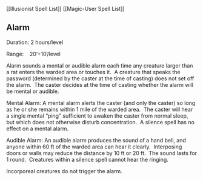 [[Illusionist Spell List]]
[[Magic-User Spell List]]

## Alarm                          

Duration: 2 hours/level

Range:    20’+10’/level

Alarm sounds a mental or audible alarm each time any creature larger than a rat enters the warded area or touches it.  A creature that speaks the password (determined by the caster at the time of casting) does not set off the alarm.  The caster decides at the time of casting whether the alarm will be mental or audible.

Mental Alarm: A mental alarm alerts the caster (and only the caster) so long as he or she remains within 1 mile of the warded area.  The caster will hear a single mental “ping” sufficient to awaken the caster from normal sleep, but which does not otherwise disturb concentration.  A silence spell has no effect on a mental alarm.

Audible Alarm: An audible alarm produces the sound of a hand bell, and anyone within 60 ft of the warded area can hear it clearly.  Interposing doors or walls may reduce the distance by 10 ft or 20 ft.  The sound lasts for 1 round.  Creatures within a silence spell cannot hear the ringing. 

Incorporeal creatures do not trigger the alarm.